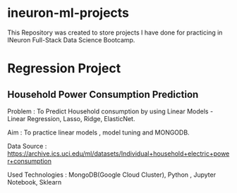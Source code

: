 # ineuron-ml-projects

This Repository was created to store projects I have done for practicing in INeuron Full-Stack Data Science Bootcamp.


# Regression Project 

## Household Power Consumption Prediction

Problem : To Predict Household consumption by using Linear Models - Linear Regression, Lasso, Ridge, ElasticNet.

Aim : To practice linear models , model tuning and MONGODB.

Data Source : https://archive.ics.uci.edu/ml/datasets/Individual+household+electric+power+consumption

Used Technologies : MongoDB(Google Cloud Cluster), Python , Jupyter Notebook, Sklearn

